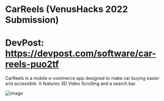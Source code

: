 # CarReels (VenusHacks 2022 Submission)
# DevPost: https://devpost.com/software/car-reels-puo2tf

CarReels is a mobile e-commerce app designed to make car buying easier and accessible.
It features 3D Video Scrolling and a search bar.

![image](https://user-images.githubusercontent.com/65209258/169927135-5b5db19a-3c77-4262-afd3-a5d7b285230b.png)
